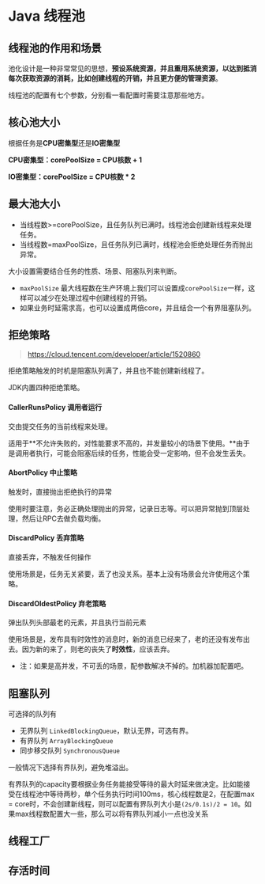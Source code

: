 # Java 线程池

## 线程池的作用和场景

池化设计是一种非常常见的思想，**预设系统资源，并且重用系统资源，以达到抵消每次获取资源的消耗，比如创建线程的开销，并且更方便的管理资源**。  

线程池的配置有七个参数，分别看一看配置时需要注意那些地方。  

## 核心池大小

根据任务是**CPU密集型**还是**IO密集型** 

**CPU密集型：corePoolSize = CPU核数 + 1**

**IO密集型：corePoolSize = CPU核数 \* 2**

## 最大池大小

- 当线程数>=corePoolSize，且任务队列已满时。线程池会创建新线程来处理任务。
- 当线程数=maxPoolSize，且任务队列已满时，线程池会拒绝处理任务而抛出异常。

大小设置需要结合任务的性质、场景、阻塞队列来判断。

* `maxPoolSize` 最大线程数在生产环境上我们可以设置成`corePoolSize`一样，这样可以减少在处理过程中创建线程的开销。
* 如果业务时延需求高，也可以设置成两倍core，并且结合一个有界阻塞队列。

## 拒绝策略

>  https://cloud.tencent.com/developer/article/1520860  

拒绝策略触发的时机是阻塞队列满了，并且也不能创建新线程了。  

JDK内置四种拒绝策略。  

#### CallerRunsPolicy 调用者运行

交由提交任务的当前线程来处理。  

适用于**不允许失败的，对性能要求不高的，并发量较小的场景下使用。**由于是调用者执行，可能会阻塞后续的任务，性能会受一定影响，但不会发生丢失。  

#### AbortPolicy 中止策略

触发时，直接抛出拒绝执行的异常  

使用时要注意，务必正确处理抛出的异常，记录日志等。可以把异常抛到顶层处理，然后让RPC去做负载均衡。

#### DiscardPolicy 丢弃策略

直接丢弃，不触发任何操作  

使用场景是，任务无关紧要，丢了也没关系。基本上没有场景会允许使用这个策略。  

#### DiscardOldestPolicy 弃老策略

弹出队列头部最老的元素，并且执行当前元素  

使用场景是，发布具有时效性的消息时，新的消息已经来了，老的还没有发布出去。因为新的来了，则老的丧失了**时效性**，应该丢弃。  

* 注：如果是高并发，不可丢的场景，配参数解决不掉的。加机器加配置吧。

## 阻塞队列

可选择的队列有

* 无界队列 `LinkedBlockingQueue`，默认无界，可选有界。
* 有界队列 `ArrayBlockingQueue`
* 同步移交队列 `SynchronousQueue`

一般情况下选择有界队列，避免堆溢出。  

有界队列的capacity要根据业务任务能接受等待的最大时延来做决定。比如能接受在线程池中等待两秒，单个任务执行时间100ms，核心线程数是2，在配置max = core时，不会创建新线程，则可以配置有界队列大小是`(2s/0.1s)/2 = 10`。如果max线程数配置大一些，那么可以将有界队列减小一点也没关系

## 线程工厂





## 存活时间

